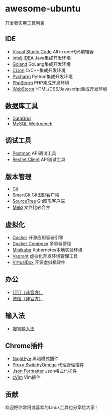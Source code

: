 # awesome-ubuntu

开发者实用工具列表


## IDE

- [Visual Studio Code](https://code.visualstudio.com) All in one代码编辑器
- [Intelj IDEA](http://www.jetbrains.com/idea) Java集成开发环境
- [Goland](http://www.jetbrains.com/go) GoLang集成开发环境
- [CLion](http://www.jetbrains.com/clion) C/C++集成开发环境
- [Pycharm](http://www.jetbrains.com/pycharm) Python集成开发环境
- [PhpStorm](http://www.jetbrains.com/phpstorm) PHP集成开发环境
- [WebStorm](http://www.jetbrains.com/webstorm) HTML/CSS/Javascript集成开发环境


## 数据库工具

- [DataGrid](http://www.jetbrains.com/datagrip)
- [MySQL Workbench](https://www.mysql.com/products/workbench/)


## 调试工具

- [Postman](https://www.getpostman.com/) API调试工具
- [Restlet Client](https://restlet.com/modules/client) API调试工具


## 版本管理

- [Git](https://git-scm.com/)
- [SmartGit](https://www.syntevo.com/smartgit) Git图形客户端
- [SourceTree](https://www.sourcetreeapp.com) Git图形客户端
- [Meld](http://meldmerge.org) 文件比较合并


## 虚拟化

- [Docker](https://www.docker.com) 开源应用容器引擎
- [Docker Compose](https://github.com/docker/compose) 多容器管理
- [Minikube](https://github.com/kubernetes/minikube) Kubernetes本地实验环境
- [Vagrant](https://www.vagrantup.com) 虚拟化开发环境管理工具 
- [VirtualBox](https://www.virtualbox.org) 开源虚拟机软件


## 办公

- [钉钉（非官方）](https://github.com/yutent/dtalk-app) 
- [微信（非官方）](https://github.com/geeeeeeeeek/electronic-wechat)


## 输入法

- [搜狗输入法](https://pinyin.sogou.com/linux)


## Chrome插件

- [NightEye](https://nighteye.app/) 黑暗模式插件
- [Proxy SwitchyOmega](https://chrome.google.com/webstore/detail/proxy-switchyomega/padekgcemlokbadohgkifijomclgjgif) 代理管理插件
- [Json Formatter](https://github.com/callumlocke/json-formatter) Json格式化插件
- [cVim](https://chrome.google.com/webstore/detail/cvim/ihlenndgcmojhcghmfjfneahoeklbjjh) Vim插件



## 贡献

 欢迎把你常用或喜欢的Linux工具也分享给大家！
